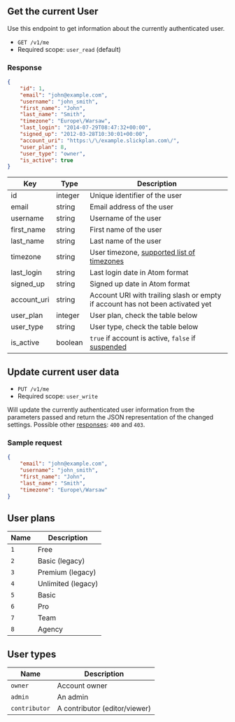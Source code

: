 ## Get the current User

Use this endpoint to get information about the currently authenticated user.

* `GET /v1/me`
* Required scope: `user_read` (default)

### Response
``` json
{
    "id": 1,
    "email": "john@example.com",
    "username": "john_smith",
    "first_name": "John",
    "last_name": "Smith",
    "timezone": "Europe\/Warsaw",
    "last_login": "2014-07-29T08:47:32+00:00",
    "signed_up": "2012-03-28T10:30:01+00:00",
    "account_uri": "https:\/\/example.slickplan.com\/",
    "user_plan": 8,
    "user_type": "owner",
    "is_active": true
}
```
Key | Type | Description
--- | --- | ---
id | integer | Unique identifier of the user
email | string | Email address of the user
username | string | Username of the user
first_name | string | First name of the user
last_name | string | Last name of the user
timezone | string | User timezone, [supported list of timezones](http://php.net/manual/en/timezones.php)
last_login | string | Last login date in Atom format
signed_up | string | Signed up date in Atom format
account_uri | string | Account URI with trailing slash or empty if account has not been activated yet
user_plan | integer | User plan, check the table below
user_type | string | User type, check the table below
is_active | boolean | `true` if account is active, `false` if [suspended](https://help.slickplan.com/hc/en-us/articles/207020716)

## Update current user data

* `PUT /v1/me`
* Required scope: `user_write`

Will update the currently authenticated user information from the parameters passed and return the JSON representation of the changed settings. Possible other [responses](./../sections/responses.md): `400` and `403`.

### Sample request
``` json
{
    "email": "john@example.com",
    "username": "john_smith",
    "first_name": "John",
    "last_name": "Smith",
    "timezone": "Europe\/Warsaw"
}
```

## User plans

Name | Description
--- | ---
`1` | Free
`2` | Basic (legacy)
`3` | Premium (legacy)
`4` | Unlimited (legacy)
`5` | Basic
`6` | Pro
`7` | Team
`8` | Agency

## User types

Name | Description
--- | ---
`owner` | Account owner
`admin` | An admin
`contributor` | A contributor (editor/viewer)
